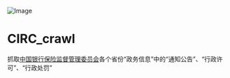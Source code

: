 ![Image](https://gitee.com/HZH94/storage/blob/master/images/IMG_1869.jpg)

# CIRC_crawl

抓取[中国银行保险监督管理委员会](http://www.cbirc.gov.cn/cn/view/pages/index/index.html)各个省份“政务信息”中的“通知公告”、“行政许可”、“行政处罚”
